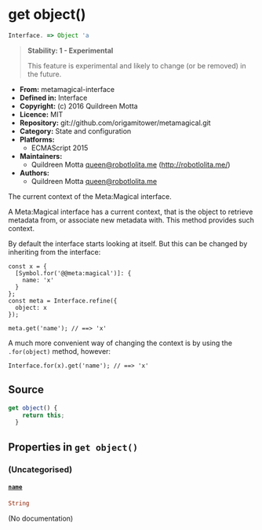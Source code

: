 

# get object()


```javascript
Interface. => Object 'a
```




> 
> **Stability: 1 - Experimental**
> 
> This feature is experimental and likely to change (or be removed) in the
> future.
> 


  - **From:**
    metamagical-interface
  - **Defined in:**
    Interface
  - **Copyright:**
    (c) 2016 Quildreen Motta
  - **Licence:**
    MIT
  - **Repository:**
    git://github.com/origamitower/metamagical.git
  - **Category:**
    State and configuration
  - **Platforms:**
      - ECMAScript 2015
  - **Maintainers:**
      - Quildreen Motta <queen@robotlolita.me> (http://robotlolita.me/)
  - **Authors:**
      - Quildreen Motta <queen@robotlolita.me>



The current context of the Meta:Magical interface.

A Meta:Magical interface has a current context, that is the
object to retrieve metadata from, or associate new metadata
with. This method provides such context.

By default the interface starts looking at itself. But this
can be changed by inheriting from the interface:

    const x = {
      [Symbol.for('@@meta:magical')]: {
        name: 'x'
      }
    };
    const meta = Interface.refine({
      object: x
    });

    meta.get('name'); // ==> 'x'

A much more convenient way of changing the context is by using
the `.for(object)` method, however:

    Interface.for(x).get('name'); // ==> 'x'



## Source


```javascript
get object() {
    return this;
  }
```




## Properties in `get object()`




### (Uncategorised)




#### [`name`](object/name)



```haskell
String
```

(No documentation)






